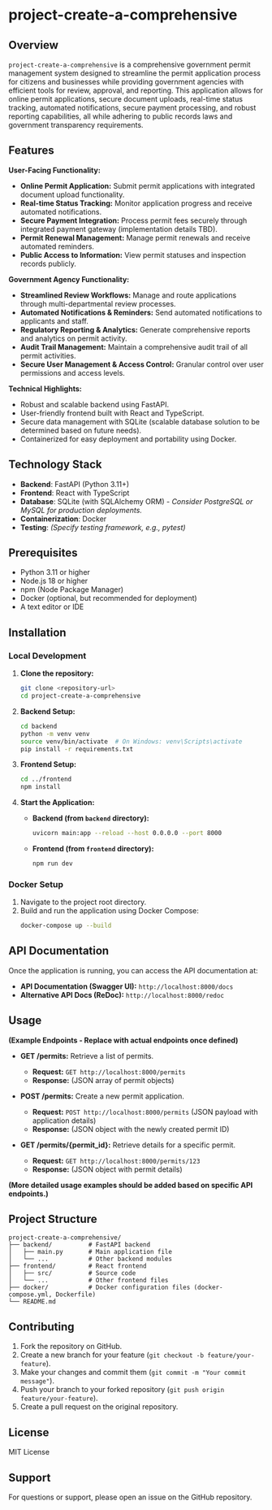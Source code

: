 # project-create-a-comprehensive

## Overview

`project-create-a-comprehensive` is a comprehensive government permit management system designed to streamline the permit application process for citizens and businesses while providing government agencies with efficient tools for review, approval, and reporting.  This application allows for online permit applications, secure document uploads, real-time status tracking, automated notifications, secure payment processing, and robust reporting capabilities, all while adhering to public records laws and government transparency requirements.

## Features

**User-Facing Functionality:**

* **Online Permit Application:** Submit permit applications with integrated document upload functionality.
* **Real-time Status Tracking:** Monitor application progress and receive automated notifications.
* **Secure Payment Integration:** Process permit fees securely through integrated payment gateway (implementation details TBD).
* **Permit Renewal Management:** Manage permit renewals and receive automated reminders.
* **Public Access to Information:** View permit statuses and inspection records publicly.

**Government Agency Functionality:**

* **Streamlined Review Workflows:** Manage and route applications through multi-departmental review processes.
* **Automated Notifications & Reminders:** Send automated notifications to applicants and staff.
* **Regulatory Reporting & Analytics:** Generate comprehensive reports and analytics on permit activity.
* **Audit Trail Management:** Maintain a comprehensive audit trail of all permit activities.
* **Secure User Management & Access Control:**  Granular control over user permissions and access levels.


**Technical Highlights:**

* Robust and scalable backend using FastAPI.
* User-friendly frontend built with React and TypeScript.
* Secure data management with SQLite (scalable database solution to be determined based on future needs).
* Containerized for easy deployment and portability using Docker.


## Technology Stack

* **Backend**: FastAPI (Python 3.11+)
* **Frontend**: React with TypeScript
* **Database**: SQLite (with SQLAlchemy ORM) -  *Consider PostgreSQL or MySQL for production deployments.*
* **Containerization**: Docker
* **Testing**:  *(Specify testing framework, e.g., pytest)*


## Prerequisites

* Python 3.11 or higher
* Node.js 18 or higher
* npm (Node Package Manager)
* Docker (optional, but recommended for deployment)
* A text editor or IDE


## Installation

### Local Development

1. **Clone the repository:**
   ```bash
   git clone <repository-url>
   cd project-create-a-comprehensive
   ```

2. **Backend Setup:**
   ```bash
   cd backend
   python -m venv venv
   source venv/bin/activate  # On Windows: venv\Scripts\activate
   pip install -r requirements.txt
   ```

3. **Frontend Setup:**
   ```bash
   cd ../frontend
   npm install
   ```

4. **Start the Application:**

   * **Backend (from `backend` directory):**
     ```bash
     uvicorn main:app --reload --host 0.0.0.0 --port 8000
     ```

   * **Frontend (from `frontend` directory):**
     ```bash
     npm run dev
     ```


### Docker Setup

1.  Navigate to the project root directory.
2.  Build and run the application using Docker Compose:
    ```bash
    docker-compose up --build
    ```


## API Documentation

Once the application is running, you can access the API documentation at:

* **API Documentation (Swagger UI):** `http://localhost:8000/docs`
* **Alternative API Docs (ReDoc):** `http://localhost:8000/redoc`


## Usage

**(Example Endpoints -  Replace with actual endpoints once defined)**

* **GET /permits:** Retrieve a list of permits.
    * **Request:**  `GET http://localhost:8000/permits`
    * **Response:** (JSON array of permit objects)

* **POST /permits:** Create a new permit application.
    * **Request:** `POST http://localhost:8000/permits` (JSON payload with application details)
    * **Response:** (JSON object with the newly created permit ID)

* **GET /permits/{permit_id}:** Retrieve details for a specific permit.
    * **Request:** `GET http://localhost:8000/permits/123`
    * **Response:** (JSON object with permit details)


**(More detailed usage examples should be added based on specific API endpoints.)**


## Project Structure

```
project-create-a-comprehensive/
├── backend/          # FastAPI backend
│   ├── main.py       # Main application file
│   └── ...           # Other backend modules
├── frontend/         # React frontend
│   ├── src/          # Source code
│   └── ...           # Other frontend files
├── docker/           # Docker configuration files (docker-compose.yml, Dockerfile)
└── README.md
```

## Contributing

1. Fork the repository on GitHub.
2. Create a new branch for your feature (`git checkout -b feature/your-feature`).
3. Make your changes and commit them (`git commit -m "Your commit message"`).
4. Push your branch to your forked repository (`git push origin feature/your-feature`).
5. Create a pull request on the original repository.


## License

MIT License


## Support

For questions or support, please open an issue on the GitHub repository.
